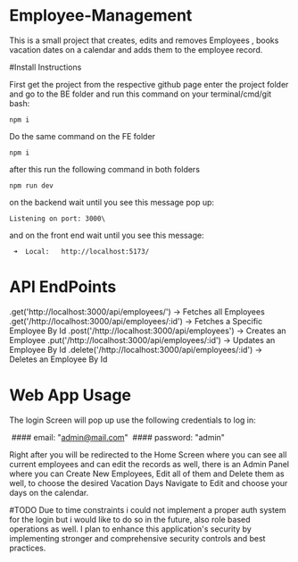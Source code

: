 # Employee-Management

This is a small project that creates, edits and removes Employees , books vacation dates on a calendar and adds them to the employee record.

#Install Instructions

First get the project from the respective github page enter the project folder and go to the BE folder and run this command on your terminal/cmd/git bash:
```
npm i
```
Do the same command on the FE folder

```
npm i
```
after this run the following command in both folders
```
npm run dev
```
on the backend wait until you see this message pop up:

```
Listening on port: 3000\
```
and on the front end wait until you see this message:
```
 ➜  Local:   http://localhost:5173/
```

# API EndPoints

.get('http://localhost:3000/api/employees/') -> Fetches all Employees
.get('/http://localhost:3000/api/employees/:id') -> Fetches a Specific Employee By Id
.post('/http://localhost:3000/api/employees') -> Creates an Employee
.put('/http://localhost:3000/api/employees/:id') -> Updates an Employee By Id
.delete('/http://localhost:3000/api/employees/:id') -> Deletes an Employee By Id

# Web App Usage

The login Screen will pop up use the following credentials to log in:

 #### email: "admin@mail.com"
 #### password: "admin"

Right after you will be redirected to the Home Screen where you can see all current employees and can edit the records as well,
there is an Admin Panel where you can Create New Employees, Edit all of them and Delete them as well,
to choose the desired Vacation Days Navigate to Edit and choose your days on the calendar.

#TODO
Due to time constraints i could not implement a proper auth system for the login but i would like to do so in the future, also role based operations as well.
I plan to enhance this application's security by implementing stronger and comprehensive security controls and best practices.

 
